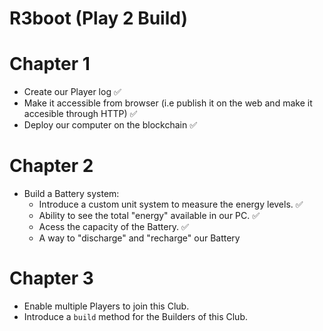# R3boot (Play 2 Build)

# Chapter 1

- Create our Player log ✅
- Make it accessible from browser (i.e publish it on the web and make it accesible through HTTP) ✅
- Deploy our computer on the blockchain ✅

# Chapter 2

- Build a Battery system:
  - Introduce a custom unit system to measure the energy levels. ✅
  - Ability to see the total "energy" available in our PC. ✅
  - Acess the capacity of the Battery. ✅
  - A way to "discharge" and "recharge" our Battery

# Chapter 3

- Enable multiple Players to join this Club.
- Introduce a `build` method for the Builders of this Club.

